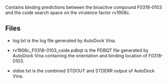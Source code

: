 Contains binding predictions between the bioactive compound F0318-0103 and the cside search space on the virulence factor rv1908c.

## Files

- log.txt is the log file generated by AutoDock Vina.

- rv1908c_F0318-0103_cside.pdbqt is the PDBQT file generated by AutoDock Vina containing the orientation and binding location of F0318-0103.

- stdoe.txt is the combined STDOUT and STDERR output of AutoDock Vina.

